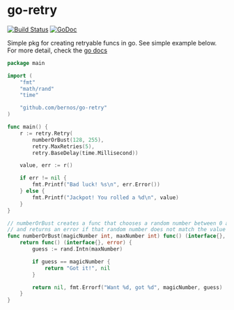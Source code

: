 # go-retry

[![Build Status](https://travis-ci.org/bernos/go-retry.svg)](https://travis-ci.org/bernos/go-retry)&nbsp;[![GoDoc](https://godoc.org/github.com/bernos/go-retry?status.svg)](https://godoc.org/github.com/bernos/go-retry)

Simple pkg for creating retryable funcs in go. See simple example below. For more detail, check the [go docs](https://godoc.org/github.com/bernos/go-retry)

```go
package main

import (
	"fmt"
	"math/rand"
	"time"

	"github.com/bernos/go-retry"
)

func main() {
	r := retry.Retry(
		numberOrBust(128, 255),
		retry.MaxRetries(5),
		retry.BaseDelay(time.Millisecond))

	value, err := r()

	if err != nil {
		fmt.Printf("Bad luck! %s\n", err.Error())
	} else {
		fmt.Printf("Jackpot! You rolled a %d\n", value)
	}
}

// numberOrBust creates a func that chooses a random number between 0 and maxNumber
// and returns an error if that random number does not match the value of magicNumber
func numberOrBust(magicNumber int, maxNumber int) func() (interface{}, error) {
	return func() (interface{}, error) {
		guess := rand.Intn(maxNumber)

		if guess == magicNumber {
			return "Got it!", nil
		}

		return nil, fmt.Errorf("Want %d, got %d", magicNumber, guess)
	}
}
```
